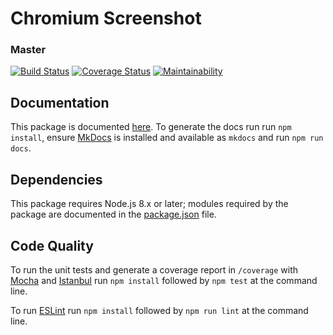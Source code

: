 # Chromium Screenshot

### Master
[![Build Status](https://travis-ci.org/christopher-evans/chromium-screenshot.svg?branch=master)](https://travis-ci.org/christopher-evans/chromium-screenshot)
[![Coverage Status](https://coveralls.io/repos/github/christopher-evans/chromium-screenshot/badge.svg?branch=master)](https://coveralls.io/github/christopher-evans/chromium-screenshot?branch=master)
[![Maintainability](https://api.codeclimate.com/v1/badges/c33ffd2289a1f3ecf8ff/maintainability)](https://codeclimate.com/github/christopher-evans/chromium-screenshot/maintainability)


## Documentation

This package is documented [here](https://christopher-evans.github.io/chromium-screenshot/).  To generate the
docs run run `npm install`, ensure [MkDocs][] is installed and available as `mkdocs` and run `npm run docs`.


## Dependencies

This package requires Node.js 8.x or later; modules required by the package are
documented in the [package.json][] file.


## Code Quality

To run the unit tests and generate a coverage report in `/coverage` with [Mocha][]
and [Istanbul][] run `npm install` followed by `npm test` at the command line.

To run [ESLint][] run `npm install` followed by `npm run lint` at the command line.



[ESLint]: https://eslint.org/
[Istanbul]: https://istanbul.js.org/
[MkDocs]: https://www.mkdocs.org/
[Mocha]: https://mochajs.org/
[package.json]: ./package.json
